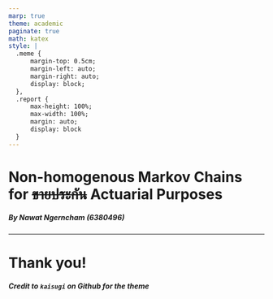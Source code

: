 ```yaml
---
marp: true
theme: academic
paginate: true
math: katex
style: |
  .meme { 
      margin-top: 0.5cm;
      margin-left: auto;
      margin-right: auto;
      display: block;
  },
  .report {
      max-height: 100%;
      max-width: 100%;
      margin: auto;
      display: block
  }
---
```


<!-- _class: lead -->

# Non-homogenous Markov Chains for ~~ขายประกัน~~ Actuarial Purposes

##### By Nawat Ngerncham (6380496)

---

<!-- _class: lead -->

# Thank you!

##### Credit to `kaisugi` on Github for the theme
